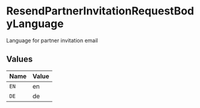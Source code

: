 # ResendPartnerInvitationRequestBodyLanguage

Language for partner invitation email


## Values

| Name  | Value |
| ----- | ----- |
| `EN`  | en    |
| `DE`  | de    |